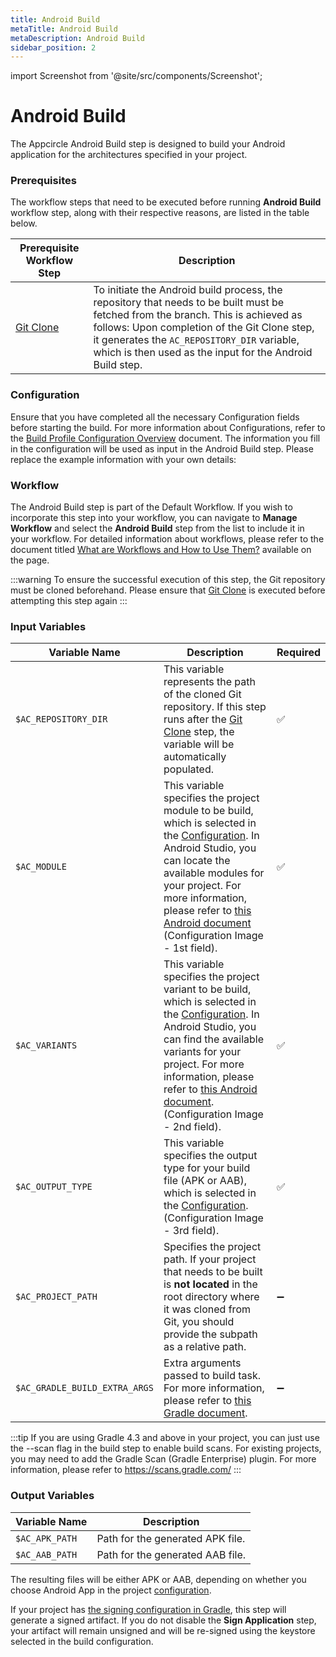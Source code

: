 ```yaml
---
title: Android Build
metaTitle: Android Build
metaDescription: Android Build
sidebar_position: 2
---
```


import Screenshot from '@site/src/components/Screenshot';

# Android Build
The Appcircle Android Build step is designed to build your Android application for the architectures specified in your project. 

### Prerequisites
The workflow steps that need to be executed before running **Android Build** workflow step, along with their respective reasons, are listed in the table below.

| Prerequisite Workflow Step                      | Description                                     |
|-------------------------------------------------|-------------------------------------------------|
| [Git Clone](https://docs.appcircle.io/workflows/common-workflow-steps/#git-clone) | To initiate the Android build process, the repository that needs to be built must be fetched from the branch. This is achieved as follows: Upon completion of the Git Clone step, it generates the `AC_REPOSITORY_DIR` variable, which is then used as the input for the Android Build step. |

### Configuration
Ensure that you have completed all the necessary Configuration fields before starting the build. For more information about Configurations, refer to the [Build Profile Configuration Overview](https://docs.appcircle.io/build/build-profile-configuration) document. The information you fill in the configuration will be used as input in the Android Build step. Please replace the example information with your own details:

<Screenshot url='https://cdn.appcircle.io/docs/assets/android-workflow-components-android-build_1.png' alt="image2" />

### Workflow
The Android Build step is part of the Default Workflow. If you wish to incorporate this step into your workflow, you can navigate to **Manage Workflow** and select the **Android Build** step from the list to include it in your workflow. For detailed information about workflows, please refer to the document titled [What are Workflows and How to Use Them?](https://docs.appcircle.io/workflows/why-to-use-workflows) available on the page.

<Screenshot url='https://cdn.appcircle.io/docs/assets/android-workflow-components-android-build_3.png' alt="image2" />

:::warning
To ensure the successful execution of this step, the Git repository must be cloned beforehand. Please ensure that [Git Clone](https://docs.appcircle.io/workflows/common-workflow-steps/#git-clone) is executed before attempting this step again
:::

### Input Variables

<Screenshot url='https://cdn.appcircle.io/docs/assets/android-workflow-components-android-build_2.png' alt="image2" />

| Variable Name                 | Description                                    | Required |
|-------------------------------|------------------------------------------------|----------|
| `$AC_REPOSITORY_DIR`          | This variable represents the path of the cloned Git repository. If this step runs after the [Git Clone](https://docs.appcircle.io/workflows/common-workflow-steps/#git-clone) step, the variable will be automatically populated. | ✅ |
| `$AC_MODULE`                  | This variable specifies the project module to be build, which is selected in the [Configuration](https://docs.appcircle.io/workflows/common-workflow-steps/#git-clone). In Android Studio, you can locate the available modules for your project. For more information, please refer to [this Android document](https://developer.android.com/studio/projects#ApplicationModules) (Configuration Image - 1st field). | ✅ |
| `$AC_VARIANTS`                | This variable specifies the project variant to be build, which is selected in the [Configuration](https://docs.appcircle.io/workflows/common-workflow-steps/#git-clone). In Android Studio, you can find the available variants for your project. For more information, please refer to [this Android document](https://developer.android.com/build/build-variants). (Configuration Image - 2nd field). | ✅ |
| `$AC_OUTPUT_TYPE`             | This variable specifies the output type for your build file (APK or AAB), which is selected in the [Configuration](https://docs.appcircle.io/workflows/common-workflow-steps/#git-clone). (Configuration Image -  3rd field). | ✅ |
| `$AC_PROJECT_PATH`            | Specifies the project path. If your project that needs to be built is **not located** in the root directory where it was cloned from Git, you should provide the subpath as a relative path. | ➖ |
| `$AC_GRADLE_BUILD_EXTRA_ARGS` | Extra arguments passed to build task. For more information, please refer to [this Gradle document](https://docs.gradle.org/current/userguide/writing_build_scripts.html#sec:extra_properties). | ➖ |

:::tip
If you are using Gradle 4.3 and above in your project, you can just use the --scan flag in the build step to enable build scans. For existing projects, you may need to add the Gradle Scan (Gradle Enterprise) plugin. For more information, please refer to https://scans.gradle.com/
:::

### Output Variables

| Variable Name     | Description                                |
|-------------------|--------------------------------------------|
| `$AC_APK_PATH`    | Path for the generated APK file.           |
| `$AC_AAB_PATH`    | Path for the generated AAB file.           |

The resulting files will be either APK or AAB, depending on whether you choose Android App in the project [configuration](https://docs.appcircle.io/build/build-profile-configuration).

If your project has [the signing configuration in Gradle](https://developer.android.com/studio/build/gradle-tips#sign-your-app), this step will generate a signed artifact. If you do not disable the **Sign Application** step, your artifact will remain unsigned and will be re-signed using the keystore selected in the build configuration.